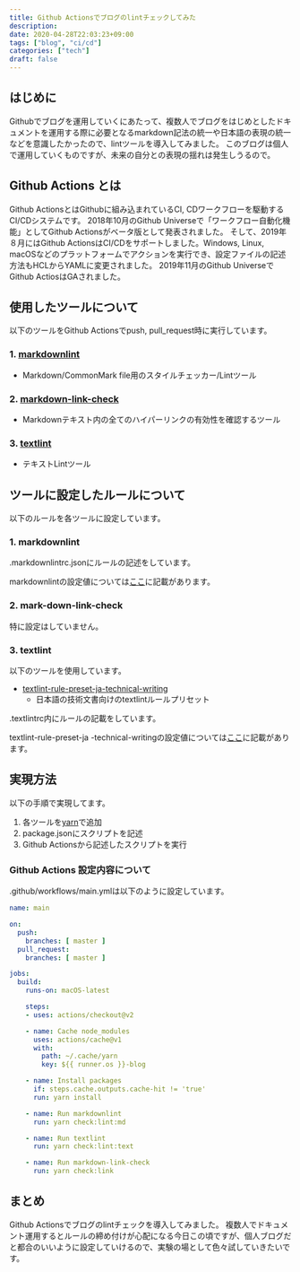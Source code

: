 ```yaml
---
title: Github Actionsでブログのlintチェックしてみた
description:
date: 2020-04-28T22:03:23+09:00
tags: ["blog", "ci/cd"]
categories: ["tech"]
draft: false
---
```


## はじめに

Githubでブログを運用していくにあたって、複数人でブログをはじめとしたドキュメントを運用する際に必要となるmarkdown記法の統一や日本語の表現の統一などを意識したかったので、lintツールを導入してみました。
このブログは個人で運用していくものですが、未来の自分との表現の揺れは発生しうるので。

## Github Actions とは

Github ActionsとはGithubに組み込まれているCI, CDワークフローを駆動するCI/CDシステムです。
2018年10月のGithub Universeで「ワークフロー自動化機能」としてGithub Actionsがベータ版として発表されました。
そして、2019年８月にはGithub ActionsはCI/CDをサポートしました。Windows, Linux, macOSなどのプラットフォームでアクションを実行でき、設定ファイルの記述方法もHCLからYAMLに変更されました。
2019年11月のGithub UniverseでGithub ActiosはGAされました。

## 使用したツールについて

以下のツールをGithub Actionsでpush, pull_request時に実行しています。

### 1. [markdownlint](https://github.com/DavidAnson/markdownlint)

* Markdown/CommonMark file用のスタイルチェッカー/Lintツール

### 2. [markdown-link-check](https://github.com/tcort/markdown-link-check)

* Markdownテキスト内の全てのハイパーリンクの有効性を確認するツール

### 3. [textlint](https://github.com/textlint/textlint)

* テキストLintツール

## ツールに設定したルールについて

以下のルールを各ツールに設定しています。

### 1. markdownlint

.markdownlintrc.jsonにルールの記述をしています。


markdownlintの設定値については[ここ](https://github.com/DavidAnson/markdownlint/blob/master/doc/Rules.md)に記載があります。

### 2. mark-down-link-check

特に設定はしていません。

### 3. textlint

以下のツールを使用しています。

* [textlint-rule-preset-ja-technical-writing](https://github.com/textlint-ja/textlint-rule-preset-ja-technical-writing)
  * 日本語の技術文書向けのtextlintルールプリセット

.textlintrc内にルールの記載をしています。

textlint-rule-preset-ja -technical-writingの設定値については[ここ](https://github.com/textlint-ja/textlint-rule-preset-ja-technical-writing#%E3%83%AB%E3%83%BC%E3%83%AB%E4%B8%80%E8%A6%A7)に記載があります。

## 実現方法

以下の手順で実現してます。

1. 各ツールを[yarn](https://classic.yarnpkg.com/en)で追加
1. package.jsonにスクリプトを記述
1. Github Actionsから記述したスクリプトを実行

### Github Actions 設定内容について

.github/workflows/main.ymlは以下のように設定しています。

```yaml
name: main

on:
  push:
    branches: [ master ]
  pull_request:
    branches: [ master ]

jobs:
  build:
    runs-on: macOS-latest

    steps:
    - uses: actions/checkout@v2

    - name: Cache node_modules
      uses: actions/cache@v1
      with:
        path: ~/.cache/yarn
        key: ${{ runner.os }}-blog

    - name: Install packages
      if: steps.cache.outputs.cache-hit != 'true'
      run: yarn install

    - name: Run markdownlint
      run: yarn check:lint:md

    - name: Run textlint
      run: yarn check:lint:text

    - name: Run markdown-link-check
      run: yarn check:link
```

## まとめ

Github Actionsでブログのlintチェックを導入してみました。
複数人でドキュメント運用するとルールの締め付けが心配になる今日この頃ですが、個人ブログだと都合のいいように設定していけるので、実験の場として色々試していきたいです。
